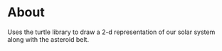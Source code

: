 # About

Uses the turtle library to draw a 2-d representation of our solar system along with the asteroid belt. 
